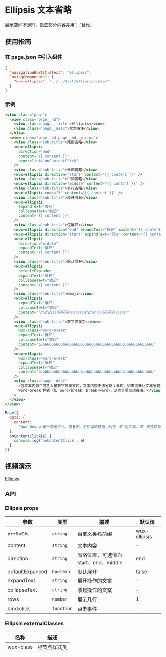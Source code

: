 # Ellipsis 文本省略

展示空间不足时，隐去部分内容并用“...”替代。

## 使用指南

### 在 page.json 中引入组件

```json
{
  "navigationBarTitleText": "Ellipsis",
  "usingComponents": {
    "wux-ellipsis": "../../dist/ellipsis/index"
  }
}
```

### 示例

```html
<view class="page">
  <view class="page__hd">
    <view class="page__title">Ellipsis</view>
    <view class="page__desc">文本省略</view>
  </view>
  <view class="page__bd page__bd_spacing">
    <view class="sub-title">尾部省略</view>
    <wux-ellipsis
      direction="end"
      content="{{ content }}"
      bind:click="onContentClick"
    />
    <view class="sub-title">头部省略</view>
    <wux-ellipsis direction="start" content="{{ content }}" />
    <view class="sub-title">中间省略</view>
    <wux-ellipsis direction="middle" content="{{ content }}" />
    <view class="sub-title">多行省略</view>
    <wux-ellipsis rows="3" content="{{ content }}" />
    <view class="sub-title">展开收起</view>
    <wux-ellipsis
      expandText="展开"
      collapseText="收起"
      content="{{ content }}"
    />
    <view class="sub-title">仅展开</view>
    <wux-ellipsis direction="end" expandText="展开" content="{{ content }}" />
    <wux-ellipsis direction="start" expandText="展开" content="{{ content }}" />
    <wux-ellipsis
      direction="middle"
      expandText="展开"
      content="{{ content }}"
    />
    <view class="sub-title">默认展开</view>
    <wux-ellipsis
      defaultExpanded
      expandText="展开"
      collapseText="收起"
      content="{{ content }}"
    />
    <view class="sub-title">emoji</view>
    <wux-ellipsis
      expandText="展开"
      collapseText="收起"
      content="🐮🐮🐮🐶🐶🐶🐱🐱🐱🐯🐯🐯🐻🐻🐻🐮🐮🐮🐶🐶🐶🐱🐱🐱🐯🐯🐯🐻🐻🐻"
    />
    <view class="sub-title">数字或英文</view>
    <wux-ellipsis
      wux-class="word-break"
      expandText="展开"
      collapseText="收起"
      content="6666666666666666666666666666666666666666666666666666"
    />
    <wux-ellipsis
      wux-class="word-break"
      expandText="展开"
      collapseText="收起"
      content="bbbbbbbbbbbbbbbbbbbbbbbbbbbbbbbbbbbbbbbbbbbbbbbbbbbb"
    />
    <view class="page__desc"
      >当文本内容中包含大量数字或英文时，文本内容无法省略；此时，如果需要让文本省略生效，可以手动添加
      word-break 样式（如 word-break: break-word），从而实现自动省略。</view
    >
  </view>
</view>
```

```js
Page({
  data: {
    content:
      'Wux Weapp 是一套组件化、可复用、易扩展的微信小程序 UI 组件库。UI 样式可配置，拓展灵活，轻松适应不同的设计风格；80+ 丰富的组件，能够满足移动端开发的基本需求。',
  },
  onContentClick(e) {
    console.log('onContentClick', e)
  },
})
```

## 视频演示

[Ellipsis](./_media/ellipsis.mp4 ':include :type=iframe width=375px height=667px')

## API

### Ellipsis props

| 参数            | 类型       | 描述                                  | 默认值       |
| --------------- | ---------- | ------------------------------------- | ------------ |
| prefixCls       | `string`   | 自定义类名前缀                        | wux-ellipsis |
| content         | `string`   | 文本内容                              | -            |
| direction       | `string`   | 省略位置，可选值为 start、end、middle | end          |
| defaultExpanded | `boolean`  | 默认展开                              | false        |
| expandText      | `string`   | 展开操作的文案                        | -            |
| collapseText    | `string`   | 收起操作的文案                        | -            |
| rows            | `number`   | 展示几行                              | 1            |
| bind:click      | `function` | 点击事件                              | -            |

### Ellipsis externalClasses

| 名称      | 描述         |
| --------- | ------------ |
| wux-class | 根节点样式类 |
